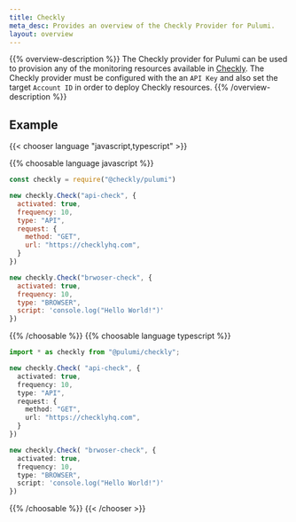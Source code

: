 ```yaml
---
title: Checkly
meta_desc: Provides an overview of the Checkly Provider for Pulumi.
layout: overview
---
```


{{% overview-description %}}
The Checkly provider for Pulumi can be used to provision any of the monitoring resources available in [Checkly](https://checklhyhq.com/).
The Checkly provider must be configured with the an `API Key` and also set the target `Account ID` in order to deploy Checkly resources.
{{% /overview-description %}}

## Example

{{< chooser language "javascript,typescript" >}}

{{% choosable language javascript %}}

```javascript
const checkly = require("@checkly/pulumi")

new checkly.Check("api-check", {
  activated: true,
  frequency: 10,
  type: "API",
  request: {
    method: "GET",
    url: "https://checklyhq.com",
  }
})

new checkly.Check("brwoser-check", {
  activated: true,
  frequency: 10,
  type: "BROWSER",
  script: 'console.log("Hello World!")'
})
```

{{% /choosable %}}
{{% choosable language typescript %}}

```typescript
import * as checkly from "@pulumi/checkly";

new checkly.Check( "api-check", {
  activated: true,
  frequency: 10,
  type: "API",
  request: {
    method: "GET",
    url: "https://checklyhq.com",
  }
})

new checkly.Check( "brwoser-check", {
  activated: true,
  frequency: 10,
  type: "BROWSER",
  script: 'console.log("Hello World!")'
})
```

{{% /choosable %}}
{{< /chooser >}}
